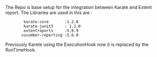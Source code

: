 The Repo is base setup for the integration between Karate and Extent report.
The Libraries are used in this are :

            karate-core       :1.2.0
            karate-junit5     : 1.2.0
            extentreports     :5.0.9
           cucumber-reporting :5.6.0
	

          
Previously Karete using the ExecutionHook now it is replaced by the RunTimeHook.

